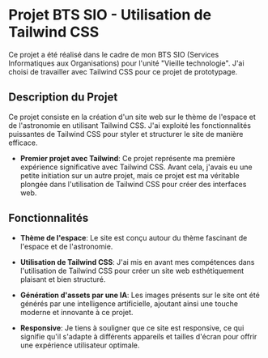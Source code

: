 # Projet BTS SIO - Utilisation de Tailwind CSS

Ce projet a été réalisé dans le cadre de mon BTS SIO (Services Informatiques aux Organisations) pour l'unité "Vieille technologie". J'ai choisi de travailler avec Tailwind CSS pour ce projet de prototypage.

## Description du Projet

Ce projet consiste en la création d'un site web sur le thème de l'espace et de l'astronomie en utilisant Tailwind CSS. J'ai exploité les fonctionnalités puissantes de Tailwind CSS pour styler et structurer le site de manière efficace.

- **Premier projet avec Tailwind**: Ce projet représente ma première expérience significative avec Tailwind CSS. Avant cela, j'avais eu une petite initiation sur un autre projet, mais ce projet est ma véritable plongée dans l'utilisation de Tailwind CSS pour créer des interfaces web.


## Fonctionnalités

- **Thème de l'espace**: Le site est conçu autour du thème fascinant de l'espace et de l'astronomie.

- **Utilisation de Tailwind CSS**: J'ai mis en avant mes compétences dans l'utilisation de Tailwind CSS pour créer un site web esthétiquement plaisant et bien structuré.

- **Génération d'assets par une IA**: Les images présents sur le site ont été générés par une intelligence artificielle, ajoutant ainsi une touche moderne et innovante à ce projet.

- **Responsive**: Je tiens à souligner que ce site est responsive, ce qui signifie qu'il s'adapte à différents appareils et tailles d'écran pour offrir une expérience utilisateur optimale.

